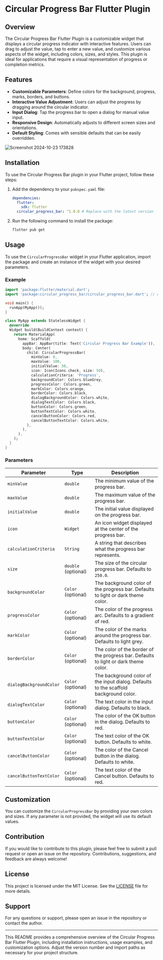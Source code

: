 # Circular Progress Bar Flutter Plugin

## Overview

The Circular Progress Bar Flutter Plugin is a customizable widget that displays a circular progress indicator with interactive features. Users can drag to adjust the value, tap to enter a new value, and customize various aspects of the widget, including colors, sizes, and styles. This plugin is ideal for applications that require a visual representation of progress or completion metrics.

## Features

- **Customizable Parameters**: Define colors for the background, progress, marks, borders, and buttons.
- **Interactive Value Adjustment**: Users can adjust the progress by dragging around the circular indicator.
- **Input Dialog**: Tap the progress bar to open a dialog for manual value input.
- **Responsive Design**: Automatically adjusts to different screen sizes and orientations.
- **Default Styling**: Comes with sensible defaults that can be easily overridden.


![Screenshot 2024-10-23 173828](https://github.com/user-attachments/assets/341e69d5-2999-4402-8a56-d13541b76a1c)


## Installation

To use the Circular Progress Bar plugin in your Flutter project, follow these steps:

1. Add the dependency to your `pubspec.yaml` file:

   ```yaml
   dependencies:
     flutter:
       sdk: flutter
     circular_progress_bar: ^1.0.0 # Replace with the latest version
   ```

2. Run the following command to install the package:

   ```bash
   flutter pub get
   ```

## Usage

To use the `CircularProgressBar` widget in your Flutter application, import the package and create an instance of the widget with your desired parameters.

### Example

```dart
import 'package:flutter/material.dart';
import 'package:circular_progress_bar/circular_progress_bar.dart'; // Adjust the import according to your package structure

void main() {
  runApp(MyApp());
}

class MyApp extends StatelessWidget {
  @override
  Widget build(BuildContext context) {
    return MaterialApp(
      home: Scaffold(
        appBar: AppBar(title: Text('Circular Progress Bar Example')),
        body: Center(
          child: CircularProgressBar(
            minValue: 0,
            maxValue: 100,
            initialValue: 50,
            icon: Icon(Icons.check, size: 50),
            calculationCriteria: 'Progress',
            backgroundColor: Colors.blueGrey,
            progressColor: Colors.green,
            markColor: Colors.orange,
            borderColor: Colors.black,
            dialogBackgroundColor: Colors.white,
            dialogTextColor: Colors.black,
            buttonColor: Colors.green,
            buttonTextColor: Colors.white,
            cancelButtonColor: Colors.red,
            cancelButtonTextColor: Colors.white,
          ),
        ),
      ),
    );
  }
}
```

### Parameters

| Parameter                     | Type                | Description                                                                                       |
|-------------------------------|---------------------|---------------------------------------------------------------------------------------------------|
| `minValue`                   | `double`            | The minimum value of the progress bar.                                                           |
| `maxValue`                   | `double`            | The maximum value of the progress bar.                                                           |
| `initialValue`               | `double`            | The initial value displayed on the progress bar.                                                 |
| `icon`                       | `Widget`            | An icon widget displayed at the center of the progress bar.                                      |
| `calculationCriteria`        | `String`            | A string that describes what the progress bar represents.                                        |
| `size`                       | `double` (optional) | The size of the circular progress bar. Defaults to `250.0`.                                      |
| `backgroundColor`            | `Color` (optional)  | The background color of the progress bar. Defaults to light or dark theme color.                 |
| `progressColor`              | `Color` (optional)  | The color of the progress arc. Defaults to a gradient of red.                                    |
| `markColor`                  | `Color` (optional)  | The color of the marks around the progress bar. Defaults to light grey.                          |
| `borderColor`                | `Color` (optional)  | The color of the border of the progress bar. Defaults to light or dark theme color.              |
| `dialogBackgroundColor`      | `Color` (optional)  | The background color of the input dialog. Defaults to the scaffold background color.              |
| `dialogTextColor`            | `Color` (optional)  | The text color in the input dialog. Defaults to black.                                           |
| `buttonColor`                | `Color` (optional)  | The color of the OK button in the dialog. Defaults to red.                                       |
| `buttonTextColor`            | `Color` (optional)  | The text color of the OK button. Defaults to white.                                             |
| `cancelButtonColor`          | `Color` (optional)  | The color of the Cancel button in the dialog. Defaults to white.                                 |
| `cancelButtonTextColor`      | `Color` (optional)  | The text color of the Cancel button. Defaults to red.                                           |

## Customization

You can customize the `CircularProgressBar` by providing your own colors and sizes. If any parameter is not provided, the widget will use its default values.

## Contribution

If you would like to contribute to this plugin, please feel free to submit a pull request or open an issue on the repository. Contributions, suggestions, and feedback are always welcome!

## License

This project is licensed under the MIT License. See the [LICENSE](LICENSE) file for more details.

## Support

For any questions or support, please open an issue in the repository or contact the author.

---

This README provides a comprehensive overview of the Circular Progress Bar Flutter Plugin, including installation instructions, usage examples, and customization options. Adjust the version number and import paths as necessary for your project structure.
